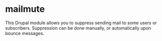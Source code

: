 mailmute
========

This Drupal module allows you to suppress sending mail to some users or subscribers. Suppression can be done manually, or automatically upon bounce messages.
